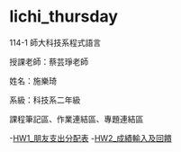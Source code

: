 # lichi_thursday
114-1 師大科技系程式語言

授課老師：蔡芸琤老師

姓名：施樂琦

系級：科技系二年級

課程筆記區、作業連結區、專題連結區

-[HW1_朋友支出分配表](https://github.com/41371122h-lichi/lichi_thursday/blob/main/%E7%A8%8B%E5%BC%8F%E8%AA%9E%E8%A8%80HW1_%E5%87%BA%E9%81%8A%E6%94%AF%E5%87%BA%E9%80%9F%E7%AE%97%E8%88%87%E5%88%86%E6%94%A4_Gradio.ipynb)
-[HW2_成績輸入及回饋](https://github.com/41371122h-lichi/lichi_thursday/blob/main/HW2_%E6%88%90%E7%B8%BE%E8%BC%B8%E5%85%A5%E5%8F%8A%E5%8F%8D%E9%A5%8B.ipynb)
